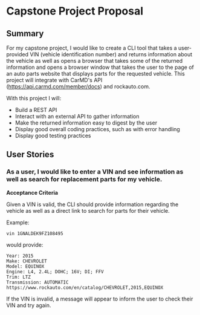 # Capstone Project Proposal

## Summary

For my capstone project, I would like to create a CLI tool that takes a user-provided 
VIN (vehicle identification number) and returns information about the vehicle as well as 
opens a browser that takes some of the returned information and opens a browser window that 
takes the user to the page of an auto parts website that displays parts for the requested 
vehicle. This project will integrate with CarMD's API (https://api.carmd.com/member/docs)
and rockauto.com. 

With this project I will:

- Build a REST API
- Interact with an external API to gather information
- Make the returned information easy to digest by the user
- Display good overall coding practices, such as with error handling
- Display good testing practices

## User Stories

### As a user, I would like to enter a VIN and see information as well as search for replacement parts for my vehicle.

**Acceptance Criteria**

Given a VIN is valid, the CLI should provide information regarding the vehicle as well as a direct link 
to search for parts for their vehicle. 

Example: 

    vin 1GNALDEK9FZ108495

would provide: 

    Year: 2015
    Make: CHEVROLET
    Model: EQUINOX
    Engine: L4, 2.4L; DOHC; 16V; DI; FFV
    Trim: LTZ
    Transmission: AUTOMATIC
    https://www.rockauto.com/en/catalog/CHEVROLET,2015,EQUINOX

If the VIN is invalid, a message will appear to inform the user to check their VIN and try again. 

